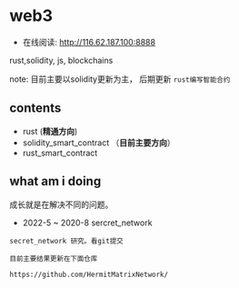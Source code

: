 # web3

- 在线阅读: http://116.62.187.100:8888

rust,solidity, js, blockchains

note: 目前主要以solidity更新为主， 后期更新 `rust编写智能合约`

## contents

- rust (**精通方向**)
- solidity_smart_contract （**目前主要方向**）
- rust_smart_contract


## what am i doing

成长就是在解决不同的问题。

-  2022-5 ~ 2020-8 sercret_network

```text
secret_network 研究。看git提交

目前主要结果更新在下面仓库

https://github.com/HermitMatrixNetwork/
```